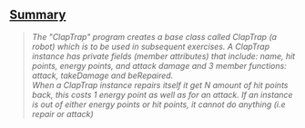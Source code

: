 <h2><u>Summary</u></h2>

> *The "ClapTrap" program creates a base class called ClapTrap (a robot) which is to be used in subsequent exercises. A ClapTrap instance has private fields (member attributes) that include: name, hit points, energy points, and attack damage and 3 member functions: attack, takeDamage and beRepaired. <br>When a ClapTrap instance repairs itself it get N amount of hit points back, this costs 1 energy point as well as for an attack. If an instance is out of either energy points or hit points, it cannot do anything (i.e repair or attack)*

 
